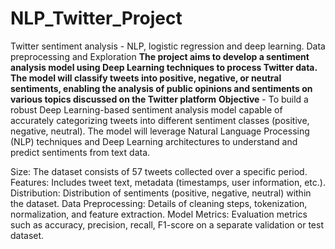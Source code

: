 # NLP_Twitter_Project
Twitter sentiment analysis -  NLP, logistic regression and deep learning. Data preprocessing and Exploration
**The project aims to develop a sentiment analysis model using Deep Learning techniques to process Twitter data. The model will classify tweets into positive, negative, or neutral sentiments, enabling the analysis of public opinions and sentiments on various topics discussed on the Twitter platform**
**Objective**  - To build a robust Deep Learning-based sentiment analysis model capable of accurately categorizing tweets into different sentiment classes (positive, negative, neutral). The model will leverage Natural Language Processing (NLP) techniques and Deep Learning architectures to understand and predict sentiments from text data.

  Size: The dataset consists of 57 tweets collected over a specific period.
  Features: Includes tweet text, metadata (timestamps, user information, etc.).
  Distribution: Distribution of sentiments (positive, negative, neutral) within the dataset.
  Data Preprocessing: Details of cleaning steps, tokenization, normalization, and feature extraction.
  Model Metrics: Evaluation metrics such as accuracy, precision, recall, F1-score on a separate validation or test dataset.
